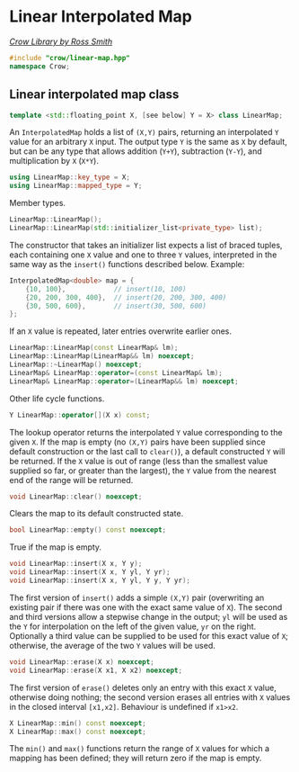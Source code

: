 # Linear Interpolated Map

_[Crow Library by Ross Smith](index.html)_

```c++
#include "crow/linear-map.hpp"
namespace Crow;
```

## Linear interpolated map class

```c++
template <std::floating_point X, [see below] Y = X> class LinearMap;
```

An `InterpolatedMap` holds a list of `(X,Y)` pairs, returning an interpolated
`Y` value for an arbitrary `X` input. The output type `Y` is the same as `X`
by default, but can be any type that allows addition (`Y+Y`), subtraction
(`Y-Y`), and multiplication by `X` (`X*Y`).

```c++
using LinearMap::key_type = X;
using LinearMap::mapped_type = Y;
```

Member types.

```c++
LinearMap::LinearMap();
LinearMap::LinearMap(std::initializer_list<private_type> list);
```

The constructor that takes an initializer list expects a list of braced
tuples, each containing one `X` value and one to three `Y` values,
interpreted in the same way as the `insert()` functions described below.
Example:

```c++
InterpolatedMap<double> map = {
    {10, 100},            // insert(10, 100)
    {20, 200, 300, 400},  // insert(20, 200, 300, 400)
    {30, 500, 600},       // insert(30, 500, 600)
};
```

If an `X` value is repeated, later entries overwrite earlier ones.

```c++
LinearMap::LinearMap(const LinearMap& lm);
LinearMap::LinearMap(LinearMap&& lm) noexcept;
LinearMap::~LinearMap() noexcept;
LinearMap& LinearMap::operator=(const LinearMap& lm);
LinearMap& LinearMap::operator=(LinearMap&& lm) noexcept;
```

Other life cycle functions.

```c++
Y LinearMap::operator[](X x) const;
```

The lookup operator returns the interpolated `Y` value corresponding to the
given `X`. If the map is empty (no `(X,Y)` pairs have been supplied since
default construction or the last call to `clear()`), a default constructed
`Y` will be returned. If the `X` value is out of range (less than the
smallest value supplied so far, or greater than the largest), the `Y` value
from the nearest end of the range will be returned.

```c++
void LinearMap::clear() noexcept;
```

Clears the map to its default constructed state.

```c++
bool LinearMap::empty() const noexcept;
```

True if the map is empty.

```c++
void LinearMap::insert(X x, Y y);
void LinearMap::insert(X x, Y yl, Y yr);
void LinearMap::insert(X x, Y yl, Y y, Y yr);
```

The first version of `insert()` adds a simple `(X,Y)` pair (overwriting an
existing pair if there was one with the exact same value of `X`). The second
and third versions allow a stepwise change in the output; `yl` will be used
as the `Y` for interpolation on the left of the given value, `yr` on the
right. Optionally a third value can be supplied to be used for this exact
value of `X`; otherwise, the average of the two `Y` values will be used.

```c++
void LinearMap::erase(X x) noexcept;
void LinearMap::erase(X x1, X x2) noexcept;
```

The first version of `erase()` deletes only an entry with this exact `X`
value, otherwise doing nothing; the second version erases all entries with
`X` values in the closed interval `[x1,x2]`. Behaviour is undefined if
`x1>x2`.

```c++
X LinearMap::min() const noexcept;
X LinearMap::max() const noexcept;
```

The `min()` and `max()` functions return the range of `X` values for which a
mapping has been defined; they will return zero if the map is empty.

